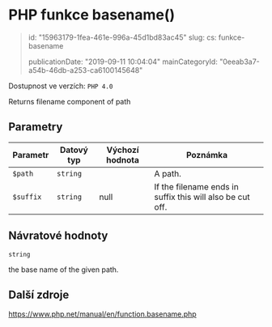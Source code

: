 PHP funkce basename()
=====================

> id: "15963179-1fea-461e-996a-45d1bd83ac45"
> slug:
> 	cs: funkce-basename
>
> publicationDate: "2019-09-11 10:04:04"
> mainCategoryId: "0eeab3a7-a54b-46db-a253-ca6100145648"

Dostupnost ve verzích: `PHP 4.0`

Returns filename component of path


Parametry
--------------

| Parametr | Datový typ | Výchozí hodnota | Poznámka |
|-----|-----|-----|-----|
| `$path` | `string` |  | A path. |
| `$suffix` | `string` | null | If the filename ends in suffix this will also be cut off. |


Návratové hodnoty
----------------

`string`

the base name of the given path.

Další zdroje
------------

https://www.php.net/manual/en/function.basename.php
